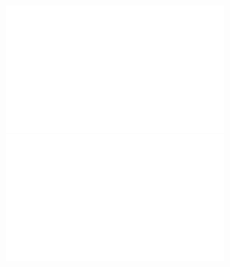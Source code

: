 ![](https://raw.githubusercontent.com/Srdjan-V/github-stats/master/generated/overview.svg#gh-dark-mode-only)
![](https://raw.githubusercontent.com/Srdjan-V/github-stats/master/generated/languages.svg#gh-dark-mode-only)